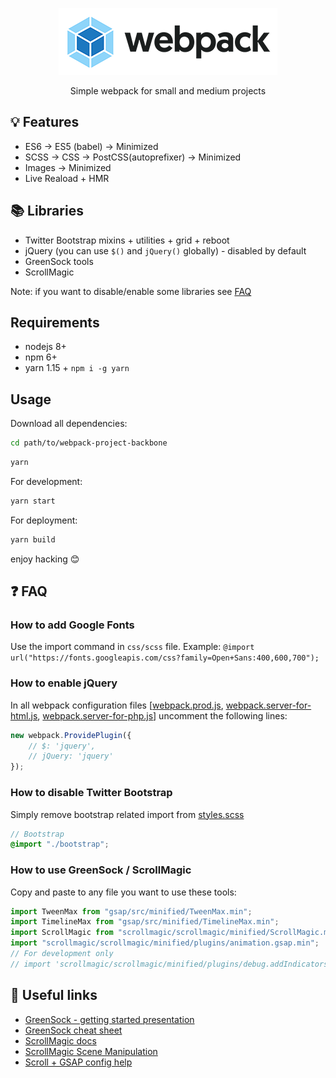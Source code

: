 <p align="center">
  <img src="./webpack.png" />
</p>
<p align="center">
Simple webpack for small and medium projects
</p>

## :bulb: Features

-   ES6 -> ES5 (babel) -> Minimized
-   SCSS -> CSS -> PostCSS(autoprefixer) -> Minimized
-   Images -> Minimized
-   Live Reaload + HMR

## :books: Libraries

-   Twitter Bootstrap mixins + utilities + grid + reboot
-   jQuery (you can use `$()` and `jQuery()` globally) - disabled by default
-   GreenSock tools
-   ScrollMagic

Note: if you want to disable/enable some libraries see [FAQ](https://github.com/amaltapalov/webpack-project#faq)

## Requirements

-   nodejs 8+
-   npm 6+
-   yarn 1.15 + `npm i -g yarn`

## Usage

Download all dependencies:

```bash
cd path/to/webpack-project-backbone
```

```bash
yarn
```

For development:

```bash
yarn start
```

For deployment:

```bash
yarn build
```

enjoy hacking 😊

## :question: FAQ

### How to add Google Fonts

Use the import command in `css/scss` file.
Example: `@import url("https://fonts.googleapis.com/css?family=Open+Sans:400,600,700");`

### How to enable jQuery

In all webpack configuration files [[webpack.prod.js](./webpack.prod.js), [webpack.server-for-html.js](./webpack.server-for-html.js), [webpack.server-for-php.js](./webpack.server-for-php.js)] uncomment the following lines:

```js
new webpack.ProvidePlugin({
	// $: 'jquery',
	// jQuery: 'jquery'
});
```

### How to disable Twitter Bootstrap

Simply remove bootstrap related import from [styles.scss](./src/styles.scss)

```scss
// Bootstrap
@import "./bootstrap";
```

### How to use GreenSock / ScrollMagic

Copy and paste to any file you want to use these tools:

```js
import TweenMax from "gsap/src/minified/TweenMax.min";
import TimelineMax from "gsap/src/minified/TimelineMax.min";
import ScrollMagic from "scrollmagic/scrollmagic/minified/ScrollMagic.min";
import "scrollmagic/scrollmagic/minified/plugins/animation.gsap.min";
// For development only
// import 'scrollmagic/scrollmagic/minified/plugins/debug.addIndicators.min';
```

## :link: Useful links

-   [GreenSock - getting started presentation](https://greensock.com/jump-start-js)
-   [GreenSock cheat sheet](https://ihatetomatoes.net/greensock-cheat-sheet/)
-   [ScrollMagic docs](https://github.com/janpaepke/ScrollMagic/wiki/Getting-Started-:-How-to-use-ScrollMagic)
-   [ScrollMagic Scene Manipulation](http://scrollmagic.io/examples/basic/scene_manipulation.html)
-   [Scroll + GSAP config help](https://www.grzegorowski.com/scrollmagic-setup-for-webpack-commonjs/)
